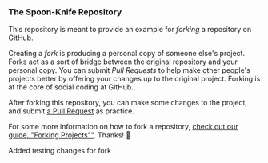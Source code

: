 ### The Spoon-Knife Repository

This repository is meant to provide an example for *forking* a repository on GitHub.

Creating a *fork* is producing a personal copy of someone else's project. Forks act as a sort of bridge between the original repository and your personal copy. You can submit *Pull Requests* to help make other people's projects better by offering your changes up to the original project. Forking is at the core of social coding at GitHub.

After forking this repository, you can make some changes to the project, and submit [a Pull Request](https://github.com/octocat/Spoon-Knife/pulls) as practice.

For some more information on how to fork a repository, [check out our guide, "Forking Projects""](http://guides.github.com/overviews/forking/). Thanks! :sparkling_heart:

Added testing changes for fork